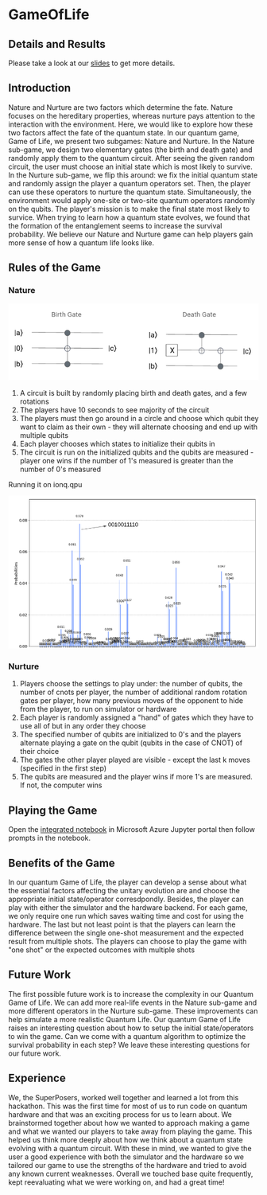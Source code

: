 # GameOfLife

## Details and Results
Please take a look at our [slides](https://docs.google.com/presentation/d/1-FK0ITolNHTMyhXZYhNQD4zUGYBGhnhmuKOcbeG19Rw/edit?usp=sharing) to get more details.

## Introduction
Nature and Nurture are two factors which determine the fate. Nature focuses on the hereditary properties, whereas nurture pays attention to the interaction with the environment. Here, we would like to explore how these two factors affect the fate of the quantum state. In our quantum game, Game of Life, we present two subgames: Nature and Nurture. In the Nature sub-game, we design two elementary gates (the birth and death gate) and randomly apply them to the quantum circuit. After seeing the given random circuit, the user must choose an initial state which is most likely to survive. In the Nurture sub-game, we flip this around: we fix the initial quantum state and randomly assign the player a quantum operators set. Then, the player can use these operators to nurture the quantum state. Simultaneously, the environment would apply one-site or two-site quantum operators randomly on the qubits. The player's mission is to make the final state most likely to survice. When trying to learn how a quantum state evolves, we found that the formation of the entanglement seems to increase the survival probability. We believe our Nature and Nurture game can help players gain more sense of how a quantum life looks like. 


## Rules of the Game
### Nature

<img src="images/gates.png">

1. A circuit is built by randomly placing birth and death gates, and a few rotations 
2. The players have 10 seconds to see majority of the circuit
3. The players must then go around in a circle and choose which qubit they want to claim as their own - they will alternate choosing and end up with multiple qubits
4. Each player chooses which states to initialize their qubits in
5. The circuit is run on the initialized qubits and the qubits are measured - player one wins if the number of 1's measured is greater than the number of 0's measured

Running it on ionq.qpu 

<img src="images/nature_results.png">

### Nurture
1. Players choose the settings to play under: the number of qubits, the number of cnots per player, the number of additional random rotation gates per player, how many previous moves of the opponent to hide from the player, to run on simulator or hardware
2. Each player is randomly assigned a "hand" of gates which they have to use all of but in any order they choose
3. The specified number of qubits are initialized to 0's and the players alternate playing a gate on the qubit (qubits in the case of CNOT) of their choice
4. The gates the other player played are visible - except the last k moves (specified in the first step)
5. The qubits are measured and the player wins if more 1's are measured. If not, the computer wins

## Playing the Game
Open the [integrated notebook](https://github.com/VAddala9/GameOfLife/blob/main/IntegratedGameOfLife.ipynb) in Microsoft Azure Jupyter portal then follow prompts in the notebook.

## Benefits of the Game
In our quantum Game of Life, the player can develop a sense about what the essential factors affecting the unitary evolution are and choose the appropriate initial state/operator corresdpondly. Besides, the player can play with either the simulator and the hardware backend. For each game, we only require one run which saves waiting time and cost for using the hardware. The last but not least point is that the players can learn the difference between the single one-shot measurement and the expected result from multiple shots. The players can choose to play the game with "one shot" or the expected outcomes with multiple shots

## Future Work
The first possible future work is to increase the complexity in our Quantum Game of Life. We can add more real-life events in the Nature sub-game and more different operators in the Nurture sub-game. These improvements can help simulate a more realistic Quantum Life. Our quantum Game of Life raises an interesting question about how to setup the initial state/operators to win the game. Can we come with a quantum algorithm to optimize the survival probability in each step? We leave these interesting questions for our future work.

## Experience
We, the SuperPosers, worked well together and learned a lot from this hackathon. This was the first time for most of us to run code on quantum hardware and that was an exciting process for us to learn about. We brainstormed together about how we wanted to approach making a game and what we wanted our players to take away from playing the game. This helped us think more deeply about how we think about a quantum state evolving with a quantum circuit. With these in mind, we wanted to give the user a good experience with both the simulator and the hardware so we tailored our game to use the strengths of the hardware and tried to avoid any known current weaknesses. Overall we touched base quite frequently, kept reevaluating what we were working on, and had a great time!
